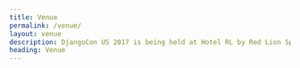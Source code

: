 ```yaml
---
title: Venue
permalink: /venue/
layout: venue
description: DjangoCon US 2017 is being held at Hotel RL by Red Lion Spokane at the Park in Spokane, WA.
heading: Venue
---
```

